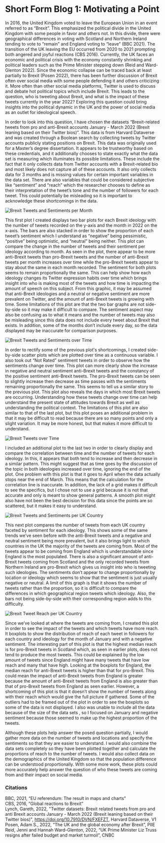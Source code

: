 # Short Form Blog 1: Motivating a Point

In 2016, the United Kingdom voted to leave the European Union in an event referred to as “Brexit”. This emphasized the political divide in the United Kingdom with some people in favor and others not. In this divide, there were geographical differences in voting with Scotland and Northern Ireland tending to vote to “remain” and England voting to “leave” (BBC 2021). The transition of the UK leaving the EU occurred from 2020 to 2021 prompting both angered and joyful reactions (CBS 2016). Currently, the UK faces an economic and political crisis with the economy constantly shrinking and political leaders such as the Prime Minister stepping down (Reid and Ward-Glenton 2022). Since the economic collapse can be traced back at least partially to Brexit (Posen 2022), there has been further discussion of Brexit often over social media with some people defending it and others criticizing it. More often than other social media platforms, Twitter is used to discuss and debate hot political topics which include Brexit. This leads to the question, who is tweeting about Brexit, and what is the impact of these tweets currently in the year 2022? Exploring this question could bring insights into the political dynamic in the UK and the power of social media as an outlet for ideological speech.

In order to look into this question, I have chosen the datasets “Brexit-related tweets from pro and anti-Brexit accounts January - March 2022 (Brexit leaning based on their Twitter bios)”. This data is from Harvard Dataverse and was created through a Boolean search by collecting tweets by Twitter accounts publicly stating positions on Brexit. This data was originally used for a Master’s degree dissertation. It appears to be trustworthy based on these credentials, and it additionally chooses to state exactly what the data set is measuring which illuminates its possible limitations. These include the fact that it only collects data from Twitter accounts with a Brexit-related bio and most likely does not capture all of these accounts. It also only collects data for 3 months and is missing values for certain important variables in the data set. There are also variables that could be considered subjective like “sentiment” and “reach” which the researcher chooses to define as their interpretation of the tweet’s tone and the number of followers for each tweet. This could potentially be misleading so it is important to acknowledge these shortcomings in the data.


![Brexit Tweets and Sentiments per Month](images/brexit_plot1.png)

This first plot I created displays two bar plots for each Brexit ideology with the number of tweets recorded on the y-axis and the month in 2022 on the x-axis. The bars are also stacked in order to show the proportion of each tweet’s sentiment which I understand as “negative” being pessimistic, “positive” being optimistic, and “neutral” being neither. This plot can compare the change in the number of tweets and their sentiment per ideology according to month. As seen in the plot, there appear to be more anti-Brexit tweets than pro-Brexit tweets and the number of anti-Brexit tweets per month increases over time while the pro-Brexit tweets appear to stay about the same in each month recorded. The sentiment for both plots seems to remain proportionally the same. This can help show how each ideology changes its Twitter expression habits over time which brings insight into who is making most of the tweets and how time is impacting the amount of speech on this subject. From this graphic, it may be assumed that anti-Brexit ideologies and a neutral or negative sentiment are more prevalent on Twitter, and the amount of anti-Brexit tweets is growing with time.  Some limitations of this plot are that the two bar graphs are not side-by-side so it may make it difficult to compare. The sentiment aspect may also be confusing as to what it means and the number of tweets may also be misleading since this data does not include every tweet about Brexit that exists. In addition, some of the months don’t include every day, so the data displayed may be inaccurate for comparison purposes. 

![Brexit Tweets and Sentiments over Time](images/brexit_plot2.png)

In order to rectify some of the previous plot's shortcomings, I created side-by-side scatter plots which are plotted over time as a continuous variable. I also took out “Not Rated” sentiment tweets in order to observe how the sentiments change over time. This plot can more clearly show the increase in negative and neutral sentiment anti-Brexit tweets and the constancy of the positive sentiment anti-Brexit tweets. The pro-Brexit tweets can be seen to slightly increase then decrease as time passes with the sentiments remaining proportionally the same. This seems to tell us a similar story to the previous plot. This plot also reveals the days in which most Brexit tweets are occurring. Understanding how these tweets change over time can help understand the present state of attitudes towards Brexit as well as understanding the political context. The limitations of this plot are also similar to that of the last plot, but this plot poses an additional problem in that it may be difficult to read because there are so many points and only a slight variation. It may be more honest, but that makes it more difficult to understand.

![Brexit Tweets over Time](images/brexit_plot2-1.png)

I included an additional plot to the last two in order to clearly display and compare the correlation between time and the number of tweets for each ideology. In this, it appears that both tend to increase and then decrease in a similar pattern. This might suggest that as time goes by the discussion of the topic in both ideologies increased over time, ignoring the end of the plot. One problem with this plot is that it goes to April when the data actually stops near the end of March. This means that the calculation for the correlation line is inaccurate. In addition, the lack of a grid makes it difficult to see the specifics, but I chose not to use a grid because it is not that accurate and only is meant to show general patterns. A smooth plot might also have not been the best decision for this data since the points are so scattered, but it makes it easy to understand.

![Brexit Tweets and Sentiments per UK Country](images/brexit_plot3.png)

This next plot compares the number of tweets from each UK country faceted by sentiment for each ideology. This shows some of the same trends we’ve seen before with the anti-Brexit tweets and a negative and neutral sentiment being more prevalent, but it also brings light to which countries in the UK the majority of the tweets are coming from. Most of the tweets appear to be coming from England which is understandable since England is the most populated. There is also a significant amount of anti-Brexit tweets coming from Scotland and the only recorded tweets from Northern Ireland are pro-Brexit which gives us insight into who is tweeting such ideologies. The sentiments don’t appear to change proportionally by location or ideology which seems to show that the sentiment is just usually negative or neutral. A limit of this graph is that it shows the number of tweets rather than the proportion, so it is difficult to compare the differences in which geographical region tweets which ideology. Also, the bars not being side-by-side with their corresponding region adds to this difficulty. 

![Brexit Tweet Reach per UK Country](images/brexit_plot4.png)

Since we’ve looked at where the tweets are coming from, I created this plot in order to see the impact of the tweets and which tweets have more reach. It boxplots to show the distribution of reach of each tweet in followers for each country and ideology for the month of January and with a negative sentiment. The interesting part of this plot is that the highest median reach is for pro-Brexit tweets in Scotland which, as seen in earlier plots, does not tend to produce the most tweets. This could be explained by the low amount of tweets since England might have many tweets that have low reach and many that have high. Looking at the boxplots for England, the median reach for anti-Brexit tweets is higher than that for pro-Brexit. This could mean the impact of anti-Brexit tweets from England is greater because the amount of anti-Brexit tweets from England is also greater than that of pro-Brexit tweets from England as seen earlier. However, a shortcoming of this plot is that it doesn’t show the number of tweets along with their reach which would give the full picture if gathered. Some of the outliers had to be framed out of the plot in order to see the boxplots so some of the data is not displayed. I also was unable to include all the data because of the size of the data sets , so I focused on January and negative sentiment because those seemed to make up the highest proportion of the tweets. 

Although these plots help answer the posed question partially, I would gather more data on the number of tweets and locations and specify the sentiments so that they are easier to understand. I would also combine the data sets completely so they have been plotted together and calculate the proportions of reach to the number of tweets. I would also collect data on the demographics of the United Kingdom so that the population difference can be understood proportionally. With some more work, these plots could more accurately help answer the question of who these tweets are coming from and their impact on social media. 

### Citations
BBC, 2021, “EU referendum: The result in maps and charts”
<br>
CBS, 2016, “Global reactions to Brexit”
<br>
Lynch, Gareth, 2022, "Twitter datasets: Brexit related tweets from pro and anti Brexit accounts January - March 2022 (Brexit leaning based on their Twitter bios)", https://doi.org/10.7910/DVN/FXEFZT, Harvard Dataverse, V1
<br>
Posen, Adam S., 2022, “The UK and the global economy after Brexit”, PIIE
<br>
Reid, Jenni and Hannah Ward-Glenton, 2022, “UK Prime Minister Liz Truss resigns after failed budget and market turmoil”, CNBC






